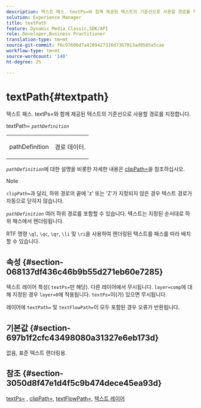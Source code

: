```yaml
---
description: 텍스트 패스. textPs=와 함께 제공된 텍스트의 기준선으로 사용할 경로를 지정합니다.
solution: Experience Manager
title: textPath
feature: Dynamic Media Classic,SDK/API
role: Developer,Business Practitioner
translation-type: tm+mt
source-git-commit: f6c97606d7a4209427316d7367013ad9585a5cae
workflow-type: tm+mt
source-wordcount: '148'
ht-degree: 2%

---
```



# textPath{#textpath}

텍스트 패스. textPs=와 함께 제공된 텍스트의 기준선으로 사용할 경로를 지정합니다.

textPath= *`pathDefinition`*

<table id="simpletable_74F549E8625B483A9B334B24A7EB6D22"> 
 <tr class="strow"> 
  <td class="stentry"> <p><span class="varname"> pathDefinition</span> </p> </td> 
  <td class="stentry"> <p>경로 데이터. </p></td> 
 </tr> 
</table>

*`pathDefinition`*&#x200B;에 대한 설명을 비롯한 자세한 내용은 [clipPath=](../../../../../is-api/http-ref/image-serving-api-ref/c-http-protocol-reference/c-command-reference/r-clippath.md#reference-8139b1b52dc54749b51b109521ddf83d)을 참조하십시오.

>[!NOTE]
>
>`clipPath=`과 달리, 하위 경로의 끝에 &#39;z&#39; 또는 &#39;Z&#39;가 지정되지 않은 경우 텍스트 경로가 자동으로 닫히지 않습니다.

*`pathDefinition`* 여러 하위 경로를 포함할 수 있습니다. 텍스트는 지정된 순서대로 하위 패스에서 렌더링됩니다.

RTF 명령 `\ql`, `\qc`, `\qr`, `\li` 및 `\ri`을 사용하여 렌더링된 텍스트를 패스를 따라 배치할 수 있습니다.

## 속성 {#section-068137df436c46b9b55d271eb60e7285}

텍스트 레이어 특성( `textPs=`만 해당). 다른 레이어에서 무시됩니다. `layer=comp`에 대해 지정된 경우 `layer=0`에 적용됩니다. `textPs=`이(가) 있으면 무시됩니다.

레이어에 `textPath=` 및 `textFlowPath=`이 모두 포함된 경우 오류가 반환됩니다.

## 기본값 {#section-697b1f2cfc43498080a31327e6eb173d}

없음, 표준 텍스트 렌더링용.

## 참조 {#section-3050d8f47e1d4f5c9b474dece45ea93d}

[textPs=](../../../../../is-api/http-ref/image-serving-api-ref/c-http-protocol-reference/c-command-reference/r-textps.md#reference-4209a2a6169f44278da2647cfb0cd767) ,  [clipPath=](../../../../../is-api/http-ref/image-serving-api-ref/c-http-protocol-reference/c-command-reference/r-clippath.md#reference-8139b1b52dc54749b51b109521ddf83d),  [textFlowPath=](../../../../../is-api/http-ref/image-serving-api-ref/c-http-protocol-reference/c-command-reference/r-textflowpath.md#reference-0b8d9493d71342f0b6a64a6d221584ef),  [텍스트 레이어](../../../../../is-api/http-ref/image-serving-api-ref/c-http-protocol-reference/c-text-formatting/r-text-layers.md#reference-47e78cfb18134db5ab09e17af14a6a8f)
